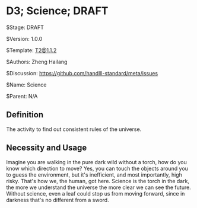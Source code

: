 # D3; Science; DRAFT

$Stage: DRAFT

$Version: 1.0.0

$Template: T2@1.1.2

$Authors: Zheng Hailang

$Discussion: https://github.com/handlll-standard/meta/issues

$Name: Science

$Parent: N/A

## Definition

The activity to find out consistent rules of the universe.

## Necessity and Usage

Imagine you are walking in the pure dark wild without a torch, how do you know which direction to move? Yes, you can touch the objects around you to guess the environment, but it's inefficient, and
most importantly, high risky. That's how we, the human, got here. Science is the torch in the dark, the more we understand the universe the more clear we can see the future. Without science, even a
leaf could stop us from moving forward, since in darkness that's no different from a sword.
